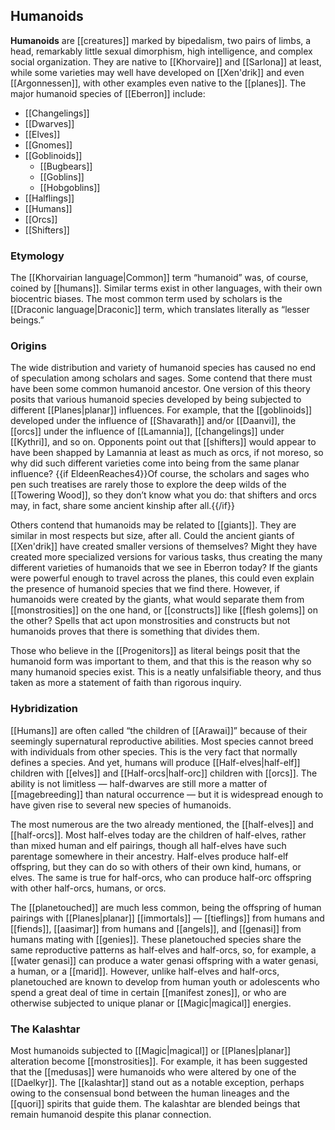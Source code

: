 ## Humanoids

**Humanoids** are [[creatures]] marked by
bipedalism, two pairs of limbs, a head, remarkably
little sexual dimorphism, high intelligence, and
complex social organization. They are native to
[[Khorvaire]] and [[Sarlona]] at least, while
some varieties may well have developed on
[[Xen'drik]] and even [[Argonnessen]], with other
examples even native to the [[planes]]. The major
humanoid species of [[Eberron]] include:

* [[Changelings]]
* [[Dwarves]]
* [[Elves]]
* [[Gnomes]]
* [[Goblinoids]]
  * [[Bugbears]]
  * [[Goblins]]
  * [[Hobgoblins]]
* [[Halflings]]
* [[Humans]]
* [[Orcs]]
* [[Shifters]]

### Etymology

The [[Khorvairian language|Common]] term
“humanoid” was, of course, coined by [[humans]].
Similar terms exist in other languages, with
their own biocentric biases. The most common term
used by scholars is the
[[Draconic language|Draconic]] term, which
translates literally as “lesser beings.”

### Origins

The wide distribution and variety of humanoid
species has caused no end of speculation among
scholars and sages. Some contend that there must
have been some common humanoid ancestor. One
version of this theory posits that various
humanoid species developed by being subjected to
different [[Planes|planar]] influences. For
example, that the [[goblinoids]] developed under
the influence of [[Shavarath]] and/or [[Daanvi]],
the [[orcs]] under the influence of [[Lamannia]],
[[changelings]] under [[Kythri]], and so on.
Opponents point out that [[shifters]] would appear
to have been shapped by Lamannia at least as much
as orcs, if not moreso, so why did such different
varieties come into being from the same planar
influence? {{if EldeenReaches4}}Of course, the
scholars and sages who pen such treatises are
rarely those to explore the deep wilds of the
[[Towering Wood]], so they don’t know what you
do: that shifters and orcs may, in fact, share
some ancient kinship after all.{{/if}}

Others contend that humanoids may be related to
[[giants]]. They are similar in most respects but
size, after all. Could the ancient giants of
[[Xen'drik]] have created smaller versions of
themselves? Might they have created more
specialized versions for various tasks, thus
creating the many different varieties of
humanoids that we see in Eberron today? If the
giants were powerful enough to travel across the
planes, this could even explain the presence of
humanoid species that we find there. However, if
humanoids were created by the giants, what would
separate them from [[monstrosities]] on the one
hand, or [[constructs]] like [[flesh golems]] on
the other? Spells that act upon monstrosities and
constructs but not humanoids proves that there is
something that divides them.

Those who believe in the [[Progenitors]] as
literal beings posit that the humanoid form was
important to them, and that this is the reason
why so many humanoid species exist. This is a
neatly unfalsifiable theory, and thus taken as
more a statement of faith than rigorous inquiry.

### Hybridization

[[Humans]] are often called “the children of
[[Arawai]]” because of their seemingly
supernatural reproductive abilities. Most species
cannot breed with individuals from other species.
This is the very fact that normally defines a
species. And yet, humans will produce
[[Half-elves|half-elf]] children with [[elves]]
and [[Half-orcs|half-orc]] children with [[orcs]].
The ability is not limitless — half-dwarves are
still more a matter of [[magebreeding]] than
natural occurrence — but it is widespread enough
to have given rise to several new species of
humanoids.

The most numerous are the two already mentioned,
the [[half-elves]] and [[half-orcs]]. Most
half-elves today are the children of half-elves,
rather than mixed human and elf pairings, though
all half-elves have such parentage somewhere in
their ancestry. Half-elves produce half-elf
offspring, but they can do so with others of
their own kind, humans, or elves. The same is
true for half-orcs, who can produce half-orc
offspring with other half-orcs, humans, or orcs.

The [[planetouched]] are much less common, being
the offspring of human pairings with
[[Planes|planar]] [[immortals]] — [[tieflings]]
from humans and [[fiends]], [[aasimar]] from
humans and [[angels]], and [[genasi]] from
humans mating with [[genies]]. These planetouched
species share the same reproductive patterns as
half-elves and half-orcs, so, for example, a
[[water genasi]] can produce a water genasi
offspring with a water genasi, a human, or a
[[marid]]. However, unlike half-elves and
half-orcs, planetouched are known to develop
from human youth or adolescents who spend a great
deal of time in certain [[manifest zones]], or
who are otherwise subjected to unique planar
or [[Magic|magical]] energies.

### The Kalashtar

Most humanoids subjected to [[Magic|magical]] or
[[Planes|planar]] alteration become
[[monstrosities]]. For example, it has been
suggested that the [[medusas]] were humanoids who
were altered by one of the [[Daelkyr]]. The
[[kalashtar]] stand out as a notable exception,
perhaps owing to the consensual bond between the
human lineages and the [[quori]] spirits that
guide them. The kalashtar are blended beings that
remain humanoid despite this planar connection.
